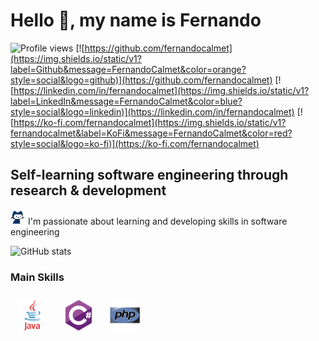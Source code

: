 # Hello 👋, my name is Fernando

![Profile views](https://gpvc.arturio.dev/fernandocalmet)
[![https://github.com/fernandocalmet](https://img.shields.io/static/v1?label=Github&message=FernandoCalmet&color=orange?style=social&logo=github)](https://github.com/fernandocalmet)
[![https://linkedin.com/in/fernandocalmet](https://img.shields.io/static/v1?label=LinkedIn&message=FernandoCalmet&color=blue?style=social&logo=linkedin)](https://linkedin.com/in/fernandocalmet)
[![https://ko-fi.com/fernandocalmet](https://img.shields.io/static/v1?fernandocalmet&label=KoFi&message=FernandoCalmet&color=red?style=social&logo=ko-fi)](https://ko-fi.com/fernandocalmet)

## Self-learning software engineering through research & development

<img src="https://raw.githubusercontent.com/FernandoCalmet/fernandocalmet/master/img/pixel-mona-heart.gif" width="24" height="24" href="https://github.com/fernandocalmet"> I'm passionate about learning and developing skills in software engineering

![GitHub stats](https://github-readme-stats.vercel.app/api?username=fernandocalmet&show_icons=true&hide=prs,issues&theme=tokyonight)

### Main Skills

<div align="left">
  <img style="margin: 10px" src="https://raw.githubusercontent.com/FernandoCalmet/fernandocalmet/master/svg/java-original-wordmark.svg" alt="Java" height="50" />
  <img style="margin: 10px" src="https://raw.githubusercontent.com/FernandoCalmet/fernandocalmet/master/svg/csharp-original.svg" alt="CSharp" height="50" />
  <img style="margin: 10px" src="https://raw.githubusercontent.com/FernandoCalmet/fernandocalmet/master/svg/php-original.svg" alt="PHP" height="50" />
</div>
